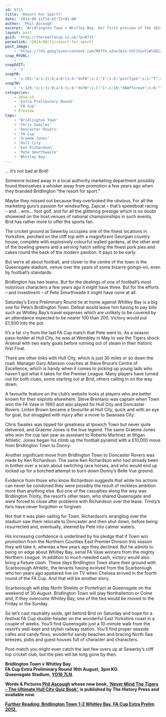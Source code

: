 ```yaml
---
id: 8715
title: 'Resort For Sport?'
date: '2014-08-11T14:42:51+01:00'
author: 'Phil Ascough'
excerpt: 'Bridlington Town v Whitley Bay. Our first preview of the 2014/15 FA Cup tournament is brought to you by one of our regulars, Phil Ascough.'
layout: post
guid: 'http://therealfacup.co.uk/?p=8715'
permalink: /2014/08/11/resort-for-sport/
post_image:
    - 'https://lh5.googleusercontent.com/MO7fm_a2noJAJu-thfJ3yuTiWlUQ1ZVNbWTW6ET_Qsk=w847-h536-no'
snap_MYURL:
    - ''
snapEdIT:
    - '1'
snapFB:
    - 's:201:"a:1:{i:0;a:8:{s:4:"doFB";s:1:"1";s:8:"postType";s:1:"T";s:10:"AttachPost";s:1:"2";s:10:"SNAPformat";s:0:"";s:9:"isAutoImg";s:1:"A";s:8:"imgToUse";s:0:"";s:9:"isAutoURL";s:1:"A";s:8:"urlToUse";s:0:"";}}";'
snapTW:
    - 's:129:"a:1:{i:0;a:5:{s:4:"doTW";s:1:"1";s:10:"SNAPformat";s:0:"";s:8:"attchImg";s:1:"0";s:9:"isAutoImg";s:1:"A";s:8:"imgToUse";s:0:"";}}";'
categories:
    - 2014-15
    - 'Extra Preliminary Round'
    - 'FA Cup'
    - Preview
tags:
    - 'Bridlington Town'
    - 'Chris Swailes'
    - 'Doncaster Rovers'
    - 'FA Cup'
    - 'Graeme Jones'
    - 'Hull City'
    - 'Ken Richardson'
    - 'Pete Smurthwaite'
    - 'Whitley Bay'
---
```


… It’s not bad at Brid!

Someone locked away in a local authority marketing department possibly found themselves a whisker away from promotion a few years ago when they branded Bridlington “the resort for sport.”

Maybe they missed out because they overlooked the obvious. For all the marketing guru’s passion for windsurfing, Zapcat – that’s speedboat racing – and… erm… foot golf, and for all the glittering prestige which is no doubt showered on the host venues of national championships in such events, Brid has rather more to offer the sports fan.

The cricket ground at Sewerby occupies one of the finest locations in Yorkshire, perched on the cliff top with a magnificent Georgian country house, complete with explosively colourful walled gardens, at the other end of the bowling greens and a serving hatch selling the finest pork pies and cakes round the back of the modern pavilion. It pays to be early.

But we’re all about football, and closer to the centre of the town is the Queensgate stadium, venue over the years of some bizarre goings-on, even by football’s standards.

Bridlington has two teams. But for the dealings of one of football’s most notorious characters a few years ago it might have three. But for the efforts – and investment – of Pete Smurthwaite it might have none at all.

Saturday’s Extra Preliminary Round tie at home against Whitley Bay is a big one for Pete’s Bridlington Town. Defeat would leave him having to pay bills such as Whitley Bay’s travel expenses which are unlikely to be covered by an attendance expected to be nearer 100 than 200. Victory would put £1,500 into the pot.

It’s a far cry from the last FA Cup match that Pete went to. As a season pass-holder at Hull City, he was at Wembley in May to see the Tigers shock Arsenal with two early goals before running out of steam in their historic first Final.

There are other links with Hull City, which is just 30 miles or so down the road. Manager Gary Allanson coaches at Steve Bruce’s Centre of Excellence, which is handy when it comes to picking up young lads who haven’t got what it takes for the Premier League. Many players have turned out for both clubs, some starting out at Brid, others calling in on the way down.

A favourite feature on the club’s website looks at players who are better known for their exploits elsewhere. Steve Brentano was captain when Town won the FA Vase in 1993 and also played for Hull City and Doncaster Rovers. Linton Brown became a favourite at Hull City, quick and with an eye for goal, but struggled with injury after a move to Swansea City.

Chris Swailes was tipped for greatness at Ipswich Town but never quite delivered, and Graeme Jones is the true legend. The same Graeme Jones who won the cup last year as assistant to Roberto Martinez at Wigan Athletic. Jones began his climb up the football pyramid with a £10,000 move from Bridlington Town to Donny.

Another significant move from Bridlington Town to Doncaster Rovers was made by Ken Richardson. The same Ken Richardson who had already been in bother over a scam about switching race horses, and who would end up locked up for a botched attempt to burn down Donny’s Belle Vue ground.

Evidence from those who know Richardson suggests that while his actions can never be condoned they were possibly the result of reckless ambition more than anything else. But one of the casualties along the way was Bridlington Trinity, the resort’s other team, who shared Queensgate and were forced to close after problems with Richardson over the lease. Trinity’s fans have never forgotten or forgiven.

Not that it was plain sailing for Town. Richardson’s wrangling over the stadium saw them relocate to Doncaster and then shut down, before being resurrected and, eventually, steered by Pete into calmer waters.

His increasing confidence is underlined by his pledge that if Town win promotion from the Northern Counties East Premier Division this season they will take it, whereas a few years ago they declined. But he admits to being on edge about Whitley Bay, serial FA Vase winners from the mighty Northern League. In addition to much-needed cash, victory would also bring a fixture clash. These days Bridlington Town share their ground with Scarborough Athletic, the tenants having evolved from the Scarborough who ten years ago appeared live on TV when Chelsea arrived in the fourth round of the FA Cup. And that will be another story.

Scarborough will play North Shields or Pontefract at Queensgate on the weekend of 30 August. Bridlington Town will play Northallerton or Colne and, if they overcome Whitley Bay, one of the ties would be moved to the Friday or the Sunday.

So let’s cast neutrality aside, get behind Brid on Saturday and hope for a festival FA Cup double-header on the wonderful East Yorkshire coast in a couple of weeks. You’ll find Queensgate just a 10-minute walk from the resort’s well-kept and stylish railway station. You’ll find proper seaside cafes and candy floss, wonderful sandy beaches and bracing North Sea breezes, pubs and guest houses full of character and characters.

Post-match you might even catch the last few overs up at Sewerby’s cliff top cricket club, but the pies will be long gone by then.

**Bridlington Town v Whitley Bay  
FA Cup Extra Preliminary Round 16th August, 3pm KO.  
Queensgate Stadium, [YO16 7LN](https://www.google.co.uk/maps/place/Bridlington,+East+Riding+of+Yorkshire+YO16+7LN/@54.0900684,-0.1978363,17z/data=!3m1!4b1!4m2!3m1!1s0x487f52ac261ff2bd:0x2c1621795f4e5db6).**

**Words &amp; Pictures [Phil Ascough](https://twitter.com/audaciouschip) whose new book, [‘Never Mind The Tigers – The Ultimate Hull City Quiz Book’](http://www.amazon.co.uk/Never-Mind-Tigers-Ultimate-Hull/dp/0752497642), is published by The History Press and available now.**

[**Further Reading: Bridlington Town 1-2 Whitley Bay, FA Cup Extra Prelim 2012.**](http://therealfacup.co.uk/2012/08/15/seaside-special/)
